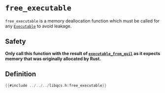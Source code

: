 # `free_executable`

`free_executable` is a memory deallocation function which must be called for any [`Executable`] to avoid leakage.

## Safety

**Only call this function with the result of [`executable_from_quil`] as it expects memory that was originally allocated by Rust.**

## Definition

```c
{{#include ../../../libqcs.h:free_executable}}
```

[`Executable`]: executable.md
[`executable_from_quil`]: executable_from_quil.md
[`execute_on_qvm`]: execute_on_qvm.md

